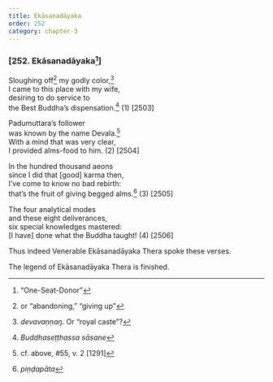 ```yaml
---
title: Ekāsanadāyaka
order: 252
category: chapter-3
---
```


### \[252. Ekāsanadāyaka[^1]\]

Sloughing off[^2] my godly color,[^3]  
I came to this place with my wife,  
desiring to do service to  
the Best Buddha’s dispensation.[^4] (1) \[2503\]

Padumuttara’s follower  
was known by the name Devala.[^5]  
With a mind that was very clear,  
I provided alms-food to him. (2) \[2504\]

In the hundred thousand aeons  
since I did that \[good\] karma then,  
I’ve come to know no bad rebirth:  
that’s the fruit of giving begged alms.[^6] (3) \[2505\]

The four analytical modes  
and these eight deliverances,  
six special knowledges mastered:  
\[I have\] done what the Buddha taught! (4) \[2506\]

Thus indeed Venerable Ekāsanadāyaka Thera spoke these verses.

The legend of Ekāsanadāyaka Thera is finished.

[^1]: “One-Seat-Donor”

[^2]: or “abandoning,” “giving up”

[^3]: *devavaṇṇaŋ*. Or “royal caste”?

[^4]: *Buddhaseṭṭhassa sāsane*

[^5]: cf. above, \#55, v. 2 \[1291\]

[^6]: *piṇḍapāta*
